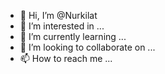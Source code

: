 - 👋 Hi, I’m @Nurkilat
- 👀 I’m interested in ...
- 🌱 I’m currently learning ...
- 💞️ I’m looking to collaborate on ...
- 📫 How to reach me ...

<!---
Nurkilat/Nurkilat is a ✨ special ✨ repository because its `README.md` (this file) appears on your GitHub profile.
You can click the Preview link to take a look at your changes.
--->
